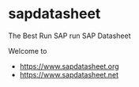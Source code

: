 # sapdatasheet
The Best Run SAP run SAP Datasheet

Welcome to
* https://www.sapdatasheet.org
* https://www.sapdatasheet.net
